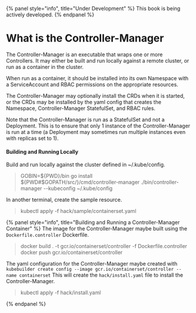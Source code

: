 {% panel style="info", title="Under Development" %}
This book is being actively developed.
{% endpanel %}

# What is the Controller-Manager

The Controller-Manager is an executable that wraps one or more Controllers.  It may
either be built and run locally against a remote cluster, or run as a container
in the cluster.

When run as a container, it should be installed into its own Namespace with a
ServiceAccount and RBAC permissions on the appropriate resources.

The Controller-Manager may optionally install the CRDs when it is started, or
the CRDs may be installed by the yaml config that creates the Namespace,
Controller-Manager StatefulSet, and RBAC rules.

Note that the Controller-Manager is run as a StatefulSet and not a Deployment.  This
is to ensure that only 1 instance of the Controller-Manager is run at a time (a Deployment
may sometimes run multiple instances even with replicas set to 1).

#### Building and Running Locally

Build and run locally against the cluster defined in ~/.kube/config.

> GOBIN=${PWD}/bin go install ${PWD#$GOPATH/src/}/cmd/controller-manager
> ./bin/controller-manager --kubeconfig ~/.kube/config

In another terminal, create the sample resource.

> kubectl apply -f hack/sample/containerset.yaml

{% panel style="info", title="Building and Running a Controller-Manager Container" %}
The image for the Controller-Manager maybe built using the `Dockerfile.controller` Dockerfile.

> docker build . -t gcr.io/containerset/controller -f Dockerfile.controller
> docker push gcr.io/containerset/controller

The yaml configuration for the Controller-Manager maybe created with
`kubebuilder create config --image gcr.io/containerset/controller --name containerset`
This will create the `hack/install.yaml` file to install the Controller-Manager.

> kubectl apply -f hack/install.yaml

{% endpanel %}
